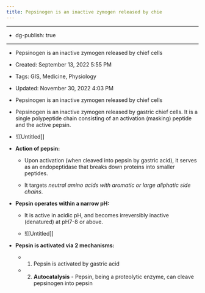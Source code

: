 ```yaml
---
title: Pepsinogen is an inactive zymogen released by chie
---
```


- --

- dg-publish: true

- --

- Pepsinogen is an inactive zymogen released by chief cells

- Created: September 13, 2022 5:55 PM

- Tags: GIS, Medicine, Physiology

- Updated: November 30, 2022 4:03 PM

- Pepsinogen is an inactive zymogen released by chief cells

- Pepsinogen is an inactive zymogen released by gastric chief cells. It is a single polypeptide chain consisting of an activation (masking) peptide and the active pepsin. 

- ![[Untitled]]

- **Action of pepsin:**
	 - Upon activation (when cleaved into pepsin by gastric acid), it serves as an endopeptidase that breaks down proteins into smaller peptides.

	 - It targets *neutral amino acids with aromatic or large aliphatic side chains*.

- **Pepsin operates within a narrow pH:**
	 - It is active in acidic pH, and becomes irreversibly inactive (denatured) at pH7-8 or above.

	 - ![[Untitled]]

- **Pepsin is activated via 2 mechanisms:**
	 - 1. Pepsin is activated by gastric acid

	 - 2. **Autocatalysis** - Pepsin, being a proteolytic enzyme, can cleave pepsinogen into pepsin
